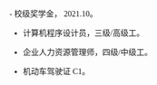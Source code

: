 <style>
@font-face {
  font-family: '宋体';
  src: local('宋体');
}

@font-face {
  font-family: 'Times New Roman';
  src: local('Times New Roman');
}
</style>

<div style="font-family: '宋体'">
- 校级奖学金， 2021.10。

- 计算机程序设计员，三级/高级工。

- 企业人力资源管理师，四级/中级工。

- 机动车驾驶证 C1。</div>